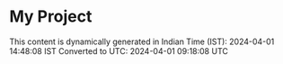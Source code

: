 # My Project

This content is dynamically generated in Indian Time (IST): 2024-04-01 14:48:08 IST
Converted to UTC: 2024-04-01 09:18:08 UTC
